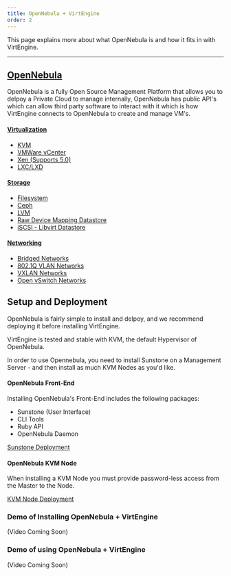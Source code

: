 ```yaml
---
title: OpenNebula + VirtEngine
order: 2
---
```


This page explains more about what OpenNebula is and how it fits in with VirtEngine.

---

## [OpenNebula](https://opennebula.org)

OpenNebula is a fully Open Source Management Platform that allows you to delpoy a Private Cloud to manage internally, OpenNebula has public API's which can allow third party software to interact with it which is how VirtEngine connects to OpenNebula to create and manage VM's.

#### [Virtualization](https://docs.opennebula.org/5.4/deployment/open_cloud_host_setup/index.html)
- [KVM](https://docs.opennebula.org/5.4/deployment/open_cloud_host_setup/kvm_driver.html)
- [VMWare vCenter](https://docs.opennebula.org/5.4/deployment/vmware_infrastructure_setup/index.html)
- [Xen (Supports 5.0)](https://github.com/OpenNebula/addon-xen)
- [LXC/LXD](https://github.com/OpenNebula/addon-lxcone)

#### [Storage](https://docs.opennebula.org/5.4/deployment/open_cloud_storage_setup/overview.html#datastore-types)
- [Filesystem](https://docs.opennebula.org/5.4/deployment/open_cloud_storage_setup/fs_ds.html#fs-ds)
- [Ceph](https://docs.opennebula.org/5.4/deployment/open_cloud_storage_setup/ceph_ds.html#ceph-ds)
- [LVM](https://docs.opennebula.org/5.4/deployment/open_cloud_storage_setup/lvm_drivers.html#lvm-drivers)
- [Raw Device Mapping Datastore](https://docs.opennebula.org/5.4/deployment/open_cloud_storage_setup/dev_ds.html#dev-ds)
- [iSCSI - Libvirt Datastore](https://docs.opennebula.org/5.4/deployment/open_cloud_storage_setup/iscsi_ds.html#iscsi-ds)

#### [Networking](https://docs.opennebula.org/5.4/deployment/open_cloud_networking_setup/index.html)
- [Bridged Networks](https://docs.opennebula.org/5.4/deployment/open_cloud_networking_setup/bridged.html)
- [802.1Q VLAN Networks](https://docs.opennebula.org/5.4/deployment/open_cloud_networking_setup/bridged.html)
- [VXLAN Networks](https://docs.opennebula.org/5.4/deployment/open_cloud_networking_setup/vxlan.html)
- [Open vSwitch Networks](https://docs.opennebula.org/5.4/deployment/open_cloud_networking_setup/vxlan.html)

## Setup and Deployment

OpenNebula is fairly simple to install and delpoy, and we recommend deploying it before installing VirtEngine.

VirtEngine is tested and stable with KVM, the default Hypervisor of OpenNebula.

In order to use Opennebula, you need to install Sunstone on a Management Server - and then install as much KVM Nodes as you'd like.

#### OpenNebula Front-End
Installing OpenNebula's Front-End includes the following packages:
- Sunstone (User Interface)
- CLI Tools
- Ruby API
- OpenNebula Daemon


[Sunstone Deployment](https://docs.opennebula.org/5.4/deployment/opennebula_installation/index.html)


#### OpenNebula KVM Node

When installing a KVM Node you must provide password-less access from the Master to the Node.

[KVM Node Deployment](https://docs.opennebula.org/5.4/deployment/node_installation/kvm_node_installation.html)

### Demo of Installing OpenNebula + VirtEngine

(Video Coming Soon)

### Demo of using OpenNebula + VirtEngine

(Video Coming Soon)